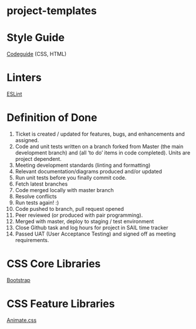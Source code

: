 # project-templates

# Style Guide
[Codeguide](http://codeguide.co/) (CSS, HTML)

# Linters
[ESLint](http://eslint.org/)

# Definition of Done
1. Ticket is created / updated for features, bugs, and enhancements and assigned.
2. Code and unit tests written on a branch forked from Master (the main development branch) and (all ‘to do’ items in code completed). Units are project dependent.
3. Meeting development standards (linting and formatting)
4. Relevant documentation/diagrams produced and/or updated
5. Run unit tests before you finally commit code.
6. Fetch latest branches
7. Code merged locally with master branch
8. Resolve conflicts
9. Run tests again! :)
10. Code pushed to branch, pull request opened
11. Peer reviewed (or produced with pair programming). 
12. Merged with master, deploy to staging / test environment
13. Close Github task and log hours for project in SAIL time tracker
14. Passed UAT (User Acceptance Testing) and signed off as meeting requirements.

# CSS Core Libraries
[Bootstrap](http://getbootstrap.com/)

# CSS Feature Libraries
[Animate.css](https://daneden.github.io/animate.css/)
